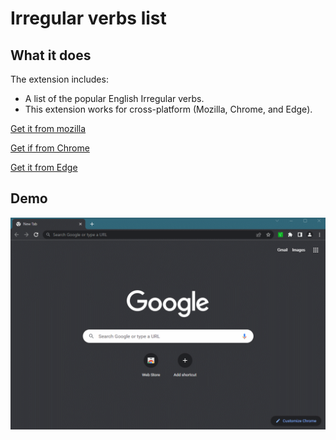 # Irregular verbs list

## What it does ##

The extension includes:

* A list of the popular English Irregular verbs.
* This extension works for cross-platform (Mozilla, Chrome, and Edge).

[Get it from mozilla](https://addons.mozilla.org/en-US/firefox/addon/irregular-verbs-list/)

[Get if from Chrome](https://chrome.google.com/webstore/detail/irregular-verbs-list/gdccddffggfiblkgbfimeaboeneefldm?hl=ar)

[Get it from Edge](https://microsoftedge.microsoft.com/addons/detail/irregular-verbs-list/feafoffogpombkffiphfhkpopgiiglok)

## Demo
![Gif](https://raw.githubusercontent.com/SEM-DEV/Irregular-Verbs-List/main/Assets/1.gif)
